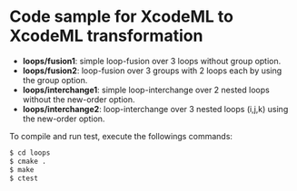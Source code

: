 # Code sample for XcodeML to XcodeML transformation

* **loops/fusion1**: simple loop-fusion over 3 loops without group option.
* **loops/fusion2**: loop-fusion over 3 groups with 2 loops each by using the
group option.
* **loops/interchange1**: simple loop-interchange over 2 nested loops without
the new-order option.
* **loops/interchange2**: loop-interchange over 3 nested loops (i,j,k) using the
new-order option.

To compile and run test, execute the followings commands:

```bash
$ cd loops
$ cmake .
$ make
$ ctest
```
